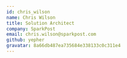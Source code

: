 ```yaml
---
id: chris_wilson
name: Chris Wilson
title: Solution Architect
company: SparkPost
email: chris.wilson@sparkpost.com
github: yepher
gravatar: 8a66db487ea735684e338133c0c311e4
---
```


